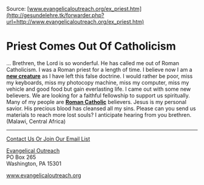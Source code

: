 <!--t Priest Comes Out Of Catholicism t-->
<!--d  d-->

Source: [www.evangelicaloutreach.org/ex_priest.htm](http://gesundelehre.tk/forwarder.php?url=http://www.evangelicaloutreach.org/ex_priest.htm)

# Priest Comes Out Of Catholicism

... Brethren, the Lord is so wonderful. He has called me out of Roman Catholicism. I was a Roman priest for a length of time. I believe now I am a **[new creature](http://gesundelehre.tk/forwarder.php?url=http://www.evangelicaloutreach.org/new-creation.html)** as I have left this false doctrine. I would rather be poor, miss my keyboards, miss my photocopy machine, miss my computer, miss my vehicle and good food but gain everlasting life. I came out with some new believers. We are looking for a faithful fellowship to support us spiritually. Many of my people are **[Roman Catholic](http://gesundelehre.tk/forwarder.php?url=http://www.evangelicaloutreach.org/catholic.html)** believers. Jesus is my personal savior. His precious blood has cleansed all my sins. Please can you send us materials to reach more lost souls? I anticipate hearing from you brethren. (Malawi, Central Africa)

* * *

[Contact Us Or Join Our Email List](http://gesundelehre.tk/forwarder.php?url=http://www.evangelicaloutreach.org/contact.html)

[Evangelical Outreach](http://gesundelehre.tk/forwarder.php?url=http://www.evangelicaloutreach.org/index.html)  
PO Box 265  
Washington, PA 15301

www.evangelicaloutreach.org